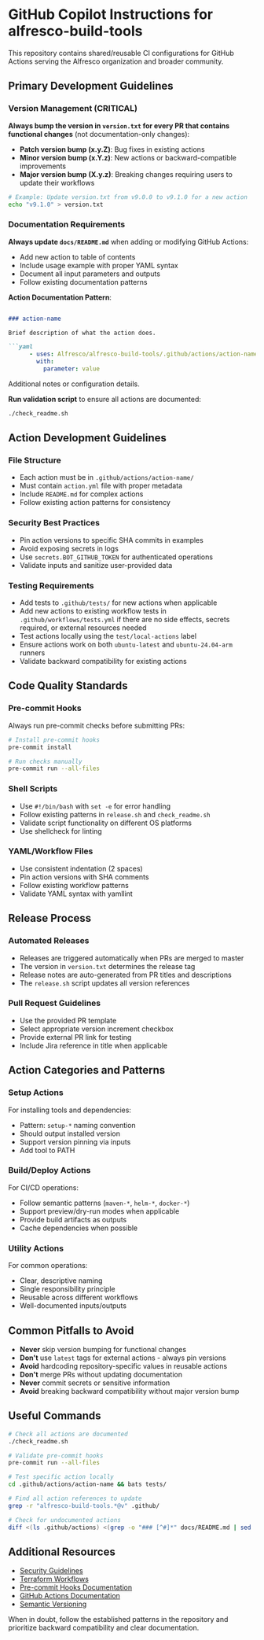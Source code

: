 # GitHub Copilot Instructions for alfresco-build-tools

This repository contains shared/reusable CI configurations for GitHub Actions serving the Alfresco organization and broader community.

## Primary Development Guidelines

### Version Management (CRITICAL)

**Always bump the version in `version.txt` for every PR that contains functional changes** (not documentation-only changes):

- **Patch version bump (x.y.Z)**: Bug fixes in existing actions
- **Minor version bump (x.Y.z)**: New actions or backward-compatible improvements
- **Major version bump (X.y.z)**: Breaking changes requiring users to update their workflows

```bash
# Example: Update version.txt from v9.0.0 to v9.1.0 for a new action
echo "v9.1.0" > version.txt
```

### Documentation Requirements

**Always update `docs/README.md`** when adding or modifying GitHub Actions:

- Add new action to table of contents
- Include usage example with proper YAML syntax
- Document all input parameters and outputs
- Follow existing documentation patterns

**Action Documentation Pattern**:

```markdown

### action-name

Brief description of what the action does.

```yaml
      - uses: Alfresco/alfresco-build-tools/.github/actions/action-name@ref
        with:
          parameter: value
```

Additional notes or configuration details.

**Run validation script** to ensure all actions are documented:

```bash
./check_readme.sh
```

## Action Development Guidelines

### File Structure

- Each action must be in `.github/actions/action-name/`
- Must contain `action.yml` file with proper metadata
- Include `README.md` for complex actions
- Follow existing action patterns for consistency

### Security Best Practices

- Pin action versions to specific SHA commits in examples
- Avoid exposing secrets in logs
- Use `secrets.BOT_GITHUB_TOKEN` for authenticated operations
- Validate inputs and sanitize user-provided data

### Testing Requirements

- Add tests to `.github/tests/` for new actions when applicable
- Add new actions to existing workflow tests in `.github/workflows/tests.yml`
  if there are no side effects, secrets required, or external resources needed
- Test actions locally using the `test/local-actions` label
- Ensure actions work on both `ubuntu-latest` and `ubuntu-24.04-arm` runners
- Validate backward compatibility for existing actions

## Code Quality Standards

### Pre-commit Hooks

Always run pre-commit checks before submitting PRs:

```bash
# Install pre-commit hooks
pre-commit install

# Run checks manually
pre-commit run --all-files
```

### Shell Scripts

- Use `#!/bin/bash` with `set -e` for error handling
- Follow existing patterns in `release.sh` and `check_readme.sh`
- Validate script functionality on different OS platforms
- Use shellcheck for linting

### YAML/Workflow Files

- Use consistent indentation (2 spaces)
- Pin action versions with SHA comments
- Follow existing workflow patterns
- Validate YAML syntax with yamllint

## Release Process

### Automated Releases

- Releases are triggered automatically when PRs are merged to master
- The version in `version.txt` determines the release tag
- Release notes are auto-generated from PR titles and descriptions
- The `release.sh` script updates all version references

### Pull Request Guidelines

- Use the provided PR template
- Select appropriate version increment checkbox
- Provide external PR link for testing
- Include Jira reference in title when applicable

## Action Categories and Patterns

### Setup Actions

For installing tools and dependencies:

- Pattern: `setup-*` naming convention
- Should output installed version
- Support version pinning via inputs
- Add tool to PATH

### Build/Deploy Actions

For CI/CD operations:

- Follow semantic patterns (`maven-*`, `helm-*`, `docker-*`)
- Support preview/dry-run modes when applicable
- Provide build artifacts as outputs
- Cache dependencies when possible

### Utility Actions

For common operations:

- Clear, descriptive naming
- Single responsibility principle
- Reusable across different workflows
- Well-documented inputs/outputs

## Common Pitfalls to Avoid

- **Never** skip version bumping for functional changes
- **Don't** use `latest` tags for external actions - always pin versions
- **Avoid** hardcoding repository-specific values in reusable actions
- **Don't** merge PRs without updating documentation
- **Never** commit secrets or sensitive information
- **Avoid** breaking backward compatibility without major version bump

## Useful Commands

```bash
# Check all actions are documented
./check_readme.sh

# Validate pre-commit hooks
pre-commit run --all-files

# Test specific action locally
cd .github/actions/action-name && bats tests/

# Find all action references to update
grep -r "alfresco-build-tools.*@v" .github/

# Check for undocumented actions
diff <(ls .github/actions) <(grep -o "### [^#]*" docs/README.md | sed 's/### //')
```

## Additional Resources

- [Security Guidelines](../docs/security.md)
- [Terraform Workflows](../docs/terraform.md)
- [Pre-commit Hooks Documentation](../docs/pre-commit-hooks.md)
- [GitHub Actions Documentation](https://docs.github.com/en/actions)
- [Semantic Versioning](https://semver.org/)

When in doubt, follow the established patterns in the repository and prioritize backward compatibility and clear documentation.
